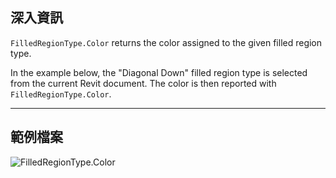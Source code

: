 ## 深入資訊
`FilledRegionType.Color` returns the color assigned to the given filled region type.

In the example below, the "Diagonal Down" filled region type is selected from the current Revit document. The color is then reported with `FilledRegionType.Color`.

___
## 範例檔案

![FilledRegionType.Color](./Revit.Elements.FilledRegionType.Color_img.jpg)
